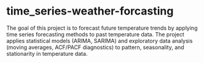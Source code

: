 # time_series-weather-forcasting
The goal of this project is to forecast future temperature trends by applying time series forecasting methods to past temperature data. The project applies statistical models (ARIMA, SARIMA) and exploratory data analysis (moving averages, ACF/PACF diagnostics) to pattern, seasonality, and stationarity in temperature data.
